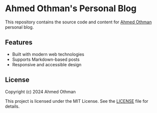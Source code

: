 # Ahmed Othman's Personal Blog

This repository contains the source code and content for [Ahmed Othman](https://blog.aothman.de) personal blog.

## Features

- Built with modern web technologies
- Supports Markdown-based posts
- Responsive and accessible design

## License

Copyright (c) 2024 Ahmed Othman

This project is licensed under the MIT License. See the [LICENSE](LICENSE) file for details.
